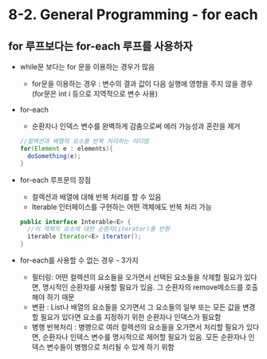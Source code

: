 # 8-2. General Programming - for each

## for 루프보다는 for-each 루프를 사용하자

- while문 보다는 for 문을 이용하는 경우가 많음

  - for문을 이용하는 경우 : 변수의 결과 값이 다음 실행에 영향을 주지 않을 경우(for문은 int i 등으로 지역적으로 변수 사용)

- for-each

  - 순환자나 인덱스 변수를 완벽하게 감춤으로써 에러 가능성과 혼란을 제거

  ```java
  //컬렉션과 배열의 요소를 반복 처리하는 이디엄
  for(Element e : elements){
    doSomething(e);
  }
  ```

- for-each 루프문의 장점

  - 컬렉션과 배열에 대해 반복 처리를 할 수 있음
  - Iterable 인터페이스를 구현하는 어떤 객체에도 반복 처리 가능

  ```java
  public interface Interable<E> {
    //이 객체의 요소에 대한 순환자(iterator)를 반환
    iterable Iterator<E> iterator();
  }
  ```

- for-each를 사용할 수 없는 경우 - 3가지

  - 필터링: 어떤 컬렉션의 요소들을 오가면서 선택된 요소들을 삭제할 필요가 있다면, 명시적인 순환자를 사용할 필요가 있음. 그 순환자의 remove메소드를 호출해야 하기 때문
  - 변환 : List나 배열의 요소들을 오가면서 그 요소들의 일부 또는 모든 값을 변경할 필요가 있다면 요소를 지정하기 위한 순환자나 인덱스가 필요함
  - 병행 반복처리 : 병행으로 여러 컬렉션의 요소들을 오가면서 처리할 필요가 있다면, 순환자나 인덱스 변수를 명시적으로 제어할 필요가 있음. 모든 순환자나 인덱스 변수들이 병행으로 처리될 수 있게 하기 위함